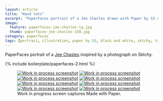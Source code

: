 ```yaml
---
layout: article
title: "Hand tats"
excerpt: "PaperFaces portrait of a Jee Chasles drawn with Paper by 53 on an iPad."
image: 
  feature: paperfaces-jee-chasles-lg.jpg
  thumb: paperfaces-jee-chasles-150.jpg
category: paperfaces
tags: [portrait, illustration, paper by 53, black and white, sktchy, tattoo]
---
```


PaperFaces portrait of a [Jee Chasles](http://sktchy.com/qCk1i) inspired by a photograph on Sktchy.

{% include boilerplate/paperfaces-2.html %}

<figure class="third">
  <a href="{{ site.url }}/images/paperfaces-jee-chasles-process-1-lg.jpg"><img src="{{ site.url }}/images/paperfaces-jee-chasles-process-1-600.jpg" alt="Work in process screenshot"></a>
  <a href="{{ site.url }}/images/paperfaces-jee-chasles-process-2-lg.jpg"><img src="{{ site.url }}/images/paperfaces-jee-chasles-process-2-600.jpg" alt="Work in process screenshot"></a>
  <a href="{{ site.url }}/images/paperfaces-jee-chasles-process-3-lg.jpg"><img src="{{ site.url }}/images/paperfaces-jee-chasles-process-3-600.jpg" alt="Work in process screenshot"></a>
  <a href="{{ site.url }}/images/paperfaces-jee-chasles-process-4-lg.jpg"><img src="{{ site.url }}/images/paperfaces-jee-chasles-process-4-600.jpg" alt="Work in process screenshot"></a>
  <a href="{{ site.url }}/images/paperfaces-jee-chasles-process-5-lg.jpg"><img src="{{ site.url }}/images/paperfaces-jee-chasles-process-5-600.jpg" alt="Work in process screenshot"></a>
  <a href="{{ site.url }}/images/paperfaces-jee-chasles-process-6-lg.jpg"><img src="{{ site.url }}/images/paperfaces-jee-chasles-process-6-600.jpg" alt="Work in process screenshot"></a>
  <a href="{{ site.url }}/images/paperfaces-jee-chasles-process-7-lg.jpg"><img src="{{ site.url }}/images/paperfaces-jee-chasles-process-7-600.jpg" alt="Work in process screenshot"></a>
  <a href="{{ site.url }}/images/paperfaces-jee-chasles-process-8-lg.jpg"><img src="{{ site.url }}/images/paperfaces-jee-chasles-process-8-600.jpg" alt="Work in process screenshot"></a>
  <figcaption>Work in progress screen captures Made with Paper.</figcaption>
</figure>